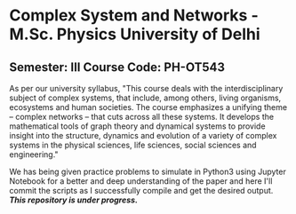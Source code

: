 # Complex System and Networks - M.Sc. Physics University of Delhi

## Semester: III Course Code: PH-OT543

As per our university syllabus, "This course deals with the interdisciplinary subject of complex systems, that include, among others, living organisms, ecosystems and human societies. The course emphasizes a unifying theme – complex networks – that cuts across all these systems. It develops the mathematical tools of graph theory and dynamical systems to provide insight into the structure, dynamics and evolution of a variety of complex systems in the physical sciences, life sciences, social sciences and engineering."

We has being given practice problems to simulate in Python3 using Jupyter Notebook for a better and deep understanding of the paper and here I'll commit the scripts as I successfully compile and get the desired output.<br>
***This repository is under progress.***
